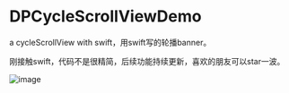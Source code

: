 # DPCycleScrollViewDemo
a cycleScrollView with swift，用swift写的轮播banner。

刚接触swift，代码不是很精简，后续功能持续更新，喜欢的朋友可以star一波。

![image](https://github.com/Deyupy/DPCycleScrollViewDemo/blob/master/DPCycleScrollViewDemo/Resource/screen.gif?raw=true)
